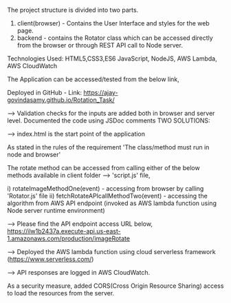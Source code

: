 The project structure is divided into two parts.

1. client(browser) - Contains the User Interface and styles for the web page.
2. backend - contains the Rotator class which can be accessed directly from the browser or through REST API call to Node server.

Technologies Used:
HTML5,CSS3,ES6 JavaScript, NodeJS, AWS Lambda, AWS CloudWatch

The Application can be accessed/tested from the below link,

Deployed in GitHub - Link: https://ajay-govindasamy.github.io/Rotation_Task/

--> Validation checks for the inputs are added both in browser and server level. Documented the code using JSDoc comments
TWO SOLUTIONS:

--> index.html is the start point of the application

As stated in the rules of the requirement 'The class/method must run in node and browser'

The rotate method can be accessed from calling either of the below methods available in client folder --> 'script.js' file,

i) rotateImageMethodOne(event) - accessing from browser by calling 'Rotator.js' file
ii) fetchRotateAPIcallMethodTwo(event) - accessing the algorithm from AWS API endpoint (invoked as AWS lambda function using Node server runtime environment)

--> Please find the API endpoint access URL below,
https://ilw1b2437a.execute-api.us-east-1.amazonaws.com/production/imageRotate

--> Deployed the AWS lambda function using cloud serverless framework (https://www.serverless.com/)

--> API responses are logged in AWS CloudWatch.

As a security measure, added CORS(Cross Origin Resource Sharing) access to load the resources from the server.
